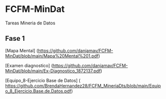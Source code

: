 # FCFM-MinDat
Tareas Mineria de Datos

## Fase  1

[Mapa  Mental] (https://github.com/danjamav/FCFM-MinDat/blob/main/Mapa%20Mental%201.pdf)

[Examen diagnostico] (https://github.com/danjamav/FCFM-MinDat/blob/main/Ex-Diagnostico_1872137.pdf)

[Equipo_8-Ejercicio Base de Datos]  ( https://github.com/BrendaHernandez28/FCFM_MineriaDts/blob/main/Equipo_8_Ejercicio.Base.de.Datos.pdf)
